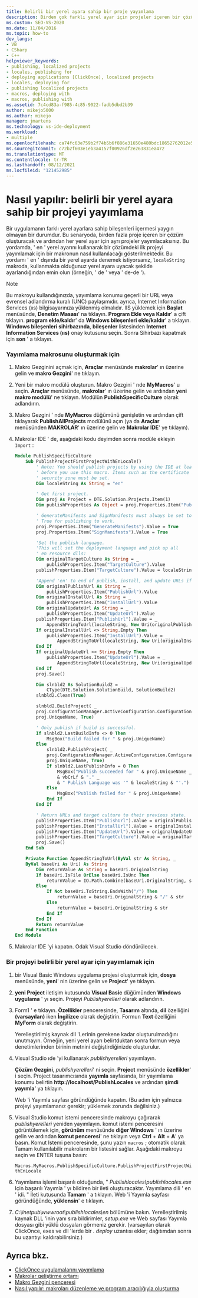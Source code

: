 ```yaml
---
title: Belirli bir yerel ayara sahip bir proje yayımlama
description: Birden çok farklı yerel ayar için projeler içeren bir çözümde ilk projeyi yayımlamak için bir makro kullanmayı öğrenin.
ms.custom: SEO-VS-2020
ms.date: 11/04/2016
ms.topic: how-to
dev_langs:
- VB
- CSharp
- C++
helpviewer_keywords:
- publishing, localized projects
- locales, publishing for
- deploying applications [ClickOnce], localized projects
- locales, deploying for
- publishing localized projects
- macros, deploying with
- macros, publishing with
ms.assetid: 7c4cd83a-f985-4c85-9022-fadb5dbd2b39
author: mikejo5000
ms.author: mikejo
manager: jmartens
ms.technology: vs-ide-deployment
ms.workload:
- multiple
ms.openlocfilehash: ca74fc63e759b2f74b5b6f886e31650e480bdc18652762012e5277ea522878eb
ms.sourcegitcommit: c72b2f603e1eb3a4157f00926df2e263831ea472
ms.translationtype: MT
ms.contentlocale: tr-TR
ms.lasthandoff: 08/12/2021
ms.locfileid: "121452985"
---
```

# <a name="how-to-publish-a-project-that-has-a-specific-locale"></a>Nasıl yapılır: belirli bir yerel ayara sahip bir projeyi yayımlama
Bir uygulamanın farklı yerel ayarlara sahip bileşenleri içermesi yaygın olmayan bir durumdur. Bu senaryoda, birden fazla proje içeren bir çözüm oluşturacak ve ardından her yerel ayar için ayrı projeler yayımlacaksınız. Bu yordamda, ' en ' yerel ayarını kullanarak bir çözümdeki ilk projeyi yayımlamak için bir makronun nasıl kullanılacağı gösterilmektedir. Bu yordamı ' en ' dışında bir yerel ayarda denemek istiyorsanız, `localeString` makroda, kullanmakta olduğunuz yerel ayara uyacak şekilde ayarlandığından emin olun (örneğin, ' de ' veya ' de-de ').

> [!NOTE]
> Bu makroyu kullandığınızda, yayımlama konumu geçerli bir URL veya evrensel adlandırma kuralı (UNC) paylaşımıdır. ayrıca, Internet Information Services (ııs) bilgisayarınıza yüklenmiş olmalıdır. IIS yüklemek için **Başlat** menüsünde, **Denetim Masası**' na tıklayın. **Program Ekle veya Kaldır**' a çift tıklayın. **program ekle/kaldır**' da **Windows bileşenleri ekle/kaldır**' a tıklayın. **Windows bileşenleri sihirbazında**, **bileşenler** listesinden **Internet Information Services (ııs)** onay kutusunu seçin. Sonra Sihirbazı kapatmak için **son** ' a tıklayın.

### <a name="to-create-the-publishing-macro"></a>Yayımlama makrosunu oluşturmak için

1. Makro Gezginini açmak için, **Araçlar** menüsünde **makrolar**' ın üzerine gelin ve **makro Gezgini**' ne tıklayın.

2. Yeni bir makro modülü oluşturun. Makro Gezgini ' nde **MyMacros**' u seçin. **Araçlar** menüsünde, **makrolar**' ın üzerine gelin ve ardından **yeni makro modülü**' ne tıklayın. Modülün **PublishSpecificCulture** olarak adlandırın.

3. Makro Gezgini ' nde **MyMacros** düğümünü genişletin ve ardından çift tıklayarak **PublishAllProjects** modülünü açın (ya da **Araçlar** menüsünden **MAKROLAR**' ın üzerine gelin ve **Makrolar IDE**' ye tıklayın).

4. Makrolar IDE ' de, aşağıdaki kodu deyimden sonra modüle ekleyin `Import` :

    ```vb
    Module PublishSpecificCulture
        Sub PublishProjectFirstProjectWithEnLocale()
            ' Note: You should publish projects by using the IDE at least once
            ' before you use this macro. Items such as the certificate and the
            ' security zone must be set.
            Dim localeString As String = "en"

            ' Get first project.
            Dim proj As Project = DTE.Solution.Projects.Item(1)
            Dim publishProperties As Object = proj.Properties.Item("Publish").Value

            ' GenerateManifests and SignManifests must always be set to
            ' True for publishing to work.
            proj.Properties.Item("GenerateManifests").Value = True
            proj.Properties.Item("SignManifests").Value = True

            'Set the publish language.
            'This will set the deployment language and pick up all
            ' en resource dlls:
            Dim originalTargetCulture As String = _
                publishProperties.Item("TargetCulture").Value
            publishProperties.Item("TargetCulture").Value = localeString

            'Append 'en' to end of publish, install, and update URLs if needed:
            Dim originalPublishUrl As String = _
                publishProperties.Item("PublishUrl").Value
            Dim originalInstallUrl As String = _
                publishProperties.Item("InstallUrl").Value
            Dim originalUpdateUrl As String = _
                publishProperties.Item("UpdateUrl").Value
            publishProperties.Item("PublishUrl").Value = _
                AppendStringToUrl(localeString, New Uri(originalPublishUrl))
            If originalInstallUrl <> String.Empty Then
                publishProperties.Item("InstallUrl").Value = _
                    AppendStringToUrl(localeString, New Uri(originalInstallUrl))
            End If
            If originalUpdateUrl <> String.Empty Then
                publishProperties.Item("UpdateUrl").Value = _
                    AppendStringToUrl(localeString, New Uri(originalUpdateUrl))
            End If
            proj.Save()

            Dim slnbld2 As SolutionBuild2 = _
                CType(DTE.Solution.SolutionBuild, SolutionBuild2)
            slnbld2.Clean(True)

            slnbld2.BuildProject( _
            proj.ConfigurationManager.ActiveConfiguration.ConfigurationName, _
            proj.UniqueName, True)

            ' Only publish if build is successful.
            If slnbld2.LastBuildInfo <> 0 Then
                MsgBox("Build failed for " & proj.UniqueName)
            Else
                slnbld2.PublishProject( _
                proj.ConfigurationManager.ActiveConfiguration.ConfigurationName, _
                proj.UniqueName, True)
                If slnbld2.LastPublishInfo = 0 Then
                    MsgBox("Publish succeeded for " & proj.UniqueName _
                    & vbCrLf & "." _
                    & " Publish Language was '" & localeString & "'.")
                Else
                    MsgBox("Publish failed for " & proj.UniqueName)
                End If
            End If

            ' Return URLs and target culture to their previous state.
            publishProperties.Item("PublishUrl").Value = originalPublishUrl
            publishProperties.Item("InstallUrl").Value = originalInstallUrl
            publishProperties.Item("UpdateUrl").Value = originalUpdateUrl
            publishProperties.Item("TargetCulture").Value = originalTargetCulture
            proj.Save()
        End Sub

        Private Function AppendStringToUrl(ByVal str As String, _
        ByVal baseUri As Uri) As String
            Dim returnValue As String = baseUri.OriginalString
            If baseUri.IsFile OrElse baseUri.IsUnc Then
                returnValue = IO.Path.Combine(baseUri.OriginalString, str)
            Else
                If Not baseUri.ToString.EndsWith("/") Then
                    returnValue = baseUri.OriginalString & "/" & str
                Else
                    returnValue = baseUri.OriginalString & str
                End If
            End If
            Return returnValue
        End Function
    End Module
    ```

5. Makrolar IDE 'yi kapatın. Odak Visual Studio döndürülecek.

### <a name="to-publish-a-project-for-a-specific-locale"></a>Bir projeyi belirli bir yerel ayar için yayımlamak için

1. bir Visual Basic Windows uygulama projesi oluşturmak için, **dosya** menüsünde, **yeni**' nin üzerine gelin ve **Project**' ye tıklayın.

2. **yeni Project** iletişim kutusunda **Visual Basic** düğümünden **Windows uygulama** ' yı seçin. Projeyi *Publishyerelleri* olarak adlandırın.

3. Form1 ' e tıklayın. **Özellikler** penceresinde, **Tasarım** altında, **dil** özelliğini **(varsayılan)** iken **İngilizce** olarak değiştirin. Formun **Text** özelliğini **MyForm** olarak değiştirin.

     Yerelleştirilmiş kaynak dll 'Lerinin gerekene kadar oluşturulmadığını unutmayın. Örneğin, yeni yerel ayarı belirtduktan sonra formun veya denetimlerinden birinin metnini değiştirdiğinizde oluşturulur.

4. Visual Studio ıde 'yi kullanarak *publishyerelleri* yayımlayın.

     **Çözüm Gezgini**, *publishyerelleri*' ni seçin. **Project** menüsünde **özellikler**' i seçin. Project tasarımcısında **yayımla** sayfasında, bir yayımlama konumu belirtin **http://localhost/PublishLocales** ve ardından **şimdi yayımla**' ya tıklayın.

     Web 'i Yayımla sayfası göründüğünde kapatın. (Bu adım için yalnızca projeyi yayımlamanız gerekir; yüklemek zorunda değilsiniz.)

5. Visual Studio komut istemi penceresinde makroyu çağırarak *publishyerelleri* yeniden yayımlayın. komut istemi penceresini görüntülemek için, **görünüm** menüsünde **diğer Windows** ' ın üzerine gelin ve ardından **komut penceresi**' ne tıklayın veya **Ctrl** + **Alt** + **A**' ya basın. Komut Istemi penceresinde, şunu yazın `macros` ; otomatik olarak Tamam kullanılabilir makroların bir listesini sağlar. Aşağıdaki makroyu seçin ve ENTER tuşuna basın:

     `Macros.MyMacros.PublishSpecificCulture.PublishProjectFirstProjectWithEnLocale`

6. Yayımlama işlemi başarılı olduğunda, " *Publishlocales\publishlocales.exe* Için başarılı Yayımla ' yı bildiren bir ileti oluşturacaktır. Yayımlama dili ' en ' idi. " İleti kutusunda **Tamam** ' a tıklayın. Web 'i Yayımla sayfası göründüğünde, **yüklensin**' e tıklayın.

7. *C:\inetpub\wwwroot\publishlocales\en* bölümüne bakın. Yerelleştirilmiş kaynak DLL 'inin yanı sıra bildirimler, *setup.exe* ve Web sayfası Yayımla dosyası gibi yüklü dosyaları görmeniz gerekir. (varsayılan olarak ClickOnce, exes ve dll 'lerde bir *. deploy* uzantısı ekler; dağıtımdan sonra bu uzantıyı kaldırabilirsiniz.)

## <a name="see-also"></a>Ayrıca bkz.
- [ClickOnce uygulamalarını yayımlama](../deployment/publishing-clickonce-applications.md)
- [Makrolar geliştirme ortamı](/previous-versions/visualstudio/visual-studio-2010/fb30sxt3(v=vs.100))
- [Makro Gezgini penceresi](/previous-versions/visualstudio/visual-studio-2010/wwkx67sw(v=vs.100))
- [Nasıl yapılır: makroları düzenleme ve program aracılığıyla oluşturma](/previous-versions/visualstudio/visual-studio-2010/k91y6132(v=vs.100))